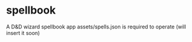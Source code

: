 # spellbook
A D&amp;D wizard spellbook app
assets/spells.json is required to operate (will insert it soon)